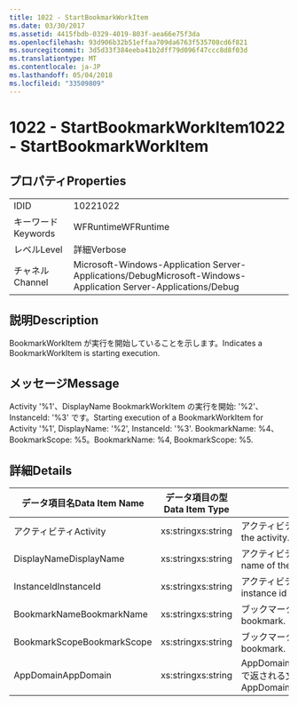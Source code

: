 ```yaml
---
title: 1022 - StartBookmarkWorkItem
ms.date: 03/30/2017
ms.assetid: 4415fbdb-0329-4019-803f-aea66e75f3da
ms.openlocfilehash: 93d906b32b51effaa709da6763f535708cd6f821
ms.sourcegitcommit: 3d5d33f384eeba41b2dff79d096f47ccc8d8f03d
ms.translationtype: MT
ms.contentlocale: ja-JP
ms.lasthandoff: 05/04/2018
ms.locfileid: "33509809"
---
```

# <a name="1022---startbookmarkworkitem"></a><span data-ttu-id="07b60-102">1022 - StartBookmarkWorkItem</span><span class="sxs-lookup"><span data-stu-id="07b60-102">1022 - StartBookmarkWorkItem</span></span>
## <a name="properties"></a><span data-ttu-id="07b60-103">プロパティ</span><span class="sxs-lookup"><span data-stu-id="07b60-103">Properties</span></span>  
  
|||  
|-|-|  
|<span data-ttu-id="07b60-104">ID</span><span class="sxs-lookup"><span data-stu-id="07b60-104">ID</span></span>|<span data-ttu-id="07b60-105">1022</span><span class="sxs-lookup"><span data-stu-id="07b60-105">1022</span></span>|  
|<span data-ttu-id="07b60-106">キーワード</span><span class="sxs-lookup"><span data-stu-id="07b60-106">Keywords</span></span>|<span data-ttu-id="07b60-107">WFRuntime</span><span class="sxs-lookup"><span data-stu-id="07b60-107">WFRuntime</span></span>|  
|<span data-ttu-id="07b60-108">レベル</span><span class="sxs-lookup"><span data-stu-id="07b60-108">Level</span></span>|<span data-ttu-id="07b60-109">詳細</span><span class="sxs-lookup"><span data-stu-id="07b60-109">Verbose</span></span>|  
|<span data-ttu-id="07b60-110">チャネル</span><span class="sxs-lookup"><span data-stu-id="07b60-110">Channel</span></span>|<span data-ttu-id="07b60-111">Microsoft-Windows-Application Server-Applications/Debug</span><span class="sxs-lookup"><span data-stu-id="07b60-111">Microsoft-Windows-Application Server-Applications/Debug</span></span>|  
  
## <a name="description"></a><span data-ttu-id="07b60-112">説明</span><span class="sxs-lookup"><span data-stu-id="07b60-112">Description</span></span>  
 <span data-ttu-id="07b60-113">BookmarkWorkItem が実行を開始していることを示します。</span><span class="sxs-lookup"><span data-stu-id="07b60-113">Indicates a BookmarkWorkItem is starting execution.</span></span>  
  
## <a name="message"></a><span data-ttu-id="07b60-114">メッセージ</span><span class="sxs-lookup"><span data-stu-id="07b60-114">Message</span></span>  
 <span data-ttu-id="07b60-115">Activity '%1'、DisplayName BookmarkWorkItem の実行を開始: '%2'、InstanceId: '%3' です。</span><span class="sxs-lookup"><span data-stu-id="07b60-115">Starting execution of a BookmarkWorkItem for Activity '%1', DisplayName: '%2', InstanceId: '%3'.</span></span>  <span data-ttu-id="07b60-116">BookmarkName: %4、BookmarkScope: %5。</span><span class="sxs-lookup"><span data-stu-id="07b60-116">BookmarkName: %4, BookmarkScope: %5.</span></span>  
  
## <a name="details"></a><span data-ttu-id="07b60-117">詳細</span><span class="sxs-lookup"><span data-stu-id="07b60-117">Details</span></span>  
  
|<span data-ttu-id="07b60-118">データ項目名</span><span class="sxs-lookup"><span data-stu-id="07b60-118">Data Item Name</span></span>|<span data-ttu-id="07b60-119">データ項目の型</span><span class="sxs-lookup"><span data-stu-id="07b60-119">Data Item Type</span></span>|<span data-ttu-id="07b60-120">説明</span><span class="sxs-lookup"><span data-stu-id="07b60-120">Description</span></span>|  
|--------------------|--------------------|-----------------|  
|<span data-ttu-id="07b60-121">アクティビティ</span><span class="sxs-lookup"><span data-stu-id="07b60-121">Activity</span></span>|<span data-ttu-id="07b60-122">xs:string</span><span class="sxs-lookup"><span data-stu-id="07b60-122">xs:string</span></span>|<span data-ttu-id="07b60-123">アクティビティの型名。</span><span class="sxs-lookup"><span data-stu-id="07b60-123">The type name of the activity.</span></span>|  
|<span data-ttu-id="07b60-124">DisplayName</span><span class="sxs-lookup"><span data-stu-id="07b60-124">DisplayName</span></span>|<span data-ttu-id="07b60-125">xs:string</span><span class="sxs-lookup"><span data-stu-id="07b60-125">xs:string</span></span>|<span data-ttu-id="07b60-126">アクティビティの表示名。</span><span class="sxs-lookup"><span data-stu-id="07b60-126">The display name of the activity.</span></span>|  
|<span data-ttu-id="07b60-127">InstanceId</span><span class="sxs-lookup"><span data-stu-id="07b60-127">InstanceId</span></span>|<span data-ttu-id="07b60-128">xs:string</span><span class="sxs-lookup"><span data-stu-id="07b60-128">xs:string</span></span>|<span data-ttu-id="07b60-129">アクティビティのインスタンス ID。</span><span class="sxs-lookup"><span data-stu-id="07b60-129">The instance id of the activity.</span></span>|  
|<span data-ttu-id="07b60-130">BookmarkName</span><span class="sxs-lookup"><span data-stu-id="07b60-130">BookmarkName</span></span>|<span data-ttu-id="07b60-131">xs:string</span><span class="sxs-lookup"><span data-stu-id="07b60-131">xs:string</span></span>|<span data-ttu-id="07b60-132">ブックマークの名前。</span><span class="sxs-lookup"><span data-stu-id="07b60-132">The name of the bookmark.</span></span>|  
|<span data-ttu-id="07b60-133">BookmarkScope</span><span class="sxs-lookup"><span data-stu-id="07b60-133">BookmarkScope</span></span>|<span data-ttu-id="07b60-134">xs:string</span><span class="sxs-lookup"><span data-stu-id="07b60-134">xs:string</span></span>|<span data-ttu-id="07b60-135">ブックマークのスコープ。</span><span class="sxs-lookup"><span data-stu-id="07b60-135">The scope of the bookmark.</span></span>|  
|<span data-ttu-id="07b60-136">AppDomain</span><span class="sxs-lookup"><span data-stu-id="07b60-136">AppDomain</span></span>|<span data-ttu-id="07b60-137">xs:string</span><span class="sxs-lookup"><span data-stu-id="07b60-137">xs:string</span></span>|<span data-ttu-id="07b60-138">AppDomain.CurrentDomain.FriendlyName で返される文字列。</span><span class="sxs-lookup"><span data-stu-id="07b60-138">The string returned by AppDomain.CurrentDomain.FriendlyName.</span></span>|
